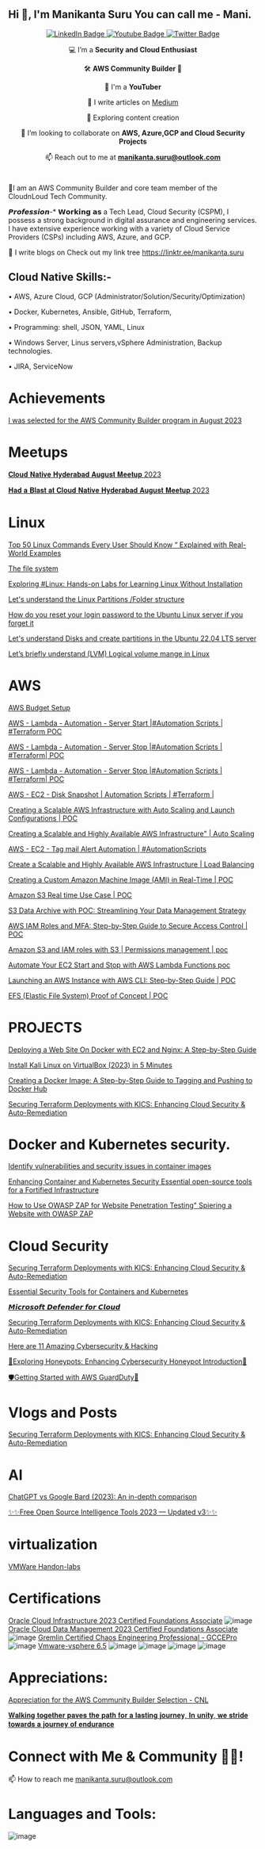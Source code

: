 ## Hi 👋, I'm Manikanta Suru You can call me - Mani.

</div>
<div id="badges" align="center">
  <a href="https://www.linkedin.com/in/manitechy/">
    <img src="https://img.shields.io/badge/LinkedIn-blue?style=for-the-badge&logo=linkedin&logoColor=white" alt="LinkedIn Badge"/>
  </a>
  <a href="https://www.youtube.com/@manitechy">
    <img src="https://img.shields.io/badge/YouTube-red?style=for-the-badge&logo=youtube&logoColor=white" alt="Youtube Badge"/>
  </a>
  <a href="https://twitter.com/s_manikanta1">
    <img src="https://img.shields.io/badge/Twitter-1DA1F2?style=for-the-badge&logo=twitter&logoColor=white" alt="Twitter Badge"/>
  </a>
</div>
<div align="center">

💻 I’m a **Security and Cloud Enthusiast**

🛠️ **AWS Community Builder 🔄**

🌱 I'm a **YouTuber**

📝 I write articles on [Medium](https://medium.com/@manitecy)

🔭 Exploring content creation

🤩 I’m looking to collaborate on **AWS, Azure,GCP and Cloud Security Projects**

📫 Reach out to me at **manikanta.suru@outlook.com**

</div>

<h1></h1>

🎯I am an AWS Community Builder and core team member of the CloudnLoud Tech Community.

𝙋𝙧𝙤𝙛𝙚𝙨𝙨𝙞𝙤𝙣-*
𝗪𝗼𝗿𝗸𝗶𝗻𝗴 𝗮𝘀 a Tech Lead, Cloud Security (CSPM), I possess a strong background in digital assurance and engineering services. I have extensive experience working with a variety of Cloud Service Providers (CSPs) including AWS, Azure, and GCP.

📝 I write blogs on  Check out my link tree https://linktr.ee/manikanta.suru

## Cloud Native Skills:-
• AWS, Azure Cloud, GCP (Administrator/Solution/Security/Optimization)

• Docker, Kubernetes, Ansible, GitHub, Terraform,

• Programming: shell, JSON, YAML, Linux

• Windows Server, Linus servers,vSphere Administration, Backup technologies.

•  JIRA, ServiceNow

# Achievements
[I was selected for the AWS Community Builder program in August 2023](https://www.linkedin.com/posts/manitechy_awscommunitybuilder-excitingtimesahead-awscommunity-activity-7097145005537955841-v1gJ?utm_source=share&utm_medium=member_desktop)

# Meetups
[𝐂𝐥𝐨𝐮𝐝 𝐍𝐚𝐭𝐢𝐯𝐞 𝐇𝐲𝐝𝐞𝐫𝐚𝐛𝐚𝐝 𝐀𝐮𝐠𝐮𝐬𝐭 𝐌𝐞𝐞𝐭𝐮𝐩 2023](https://rb.gy/jd4np)

[𝐇𝐚𝐝 𝐚 𝐁𝐥𝐚𝐬𝐭 𝐚𝐭 𝐂𝐥𝐨𝐮𝐝 𝐍𝐚𝐭𝐢𝐯𝐞 𝐇𝐲𝐝𝐞𝐫𝐚𝐛𝐚𝐝 𝐀𝐮𝐠𝐮𝐬𝐭 𝐌𝐞𝐞𝐭𝐮𝐩 2023](https://shorturl.at/iwCGK) 

# Linux
[Top 50 Linux Commands Every User Should Know “ Explained with Real-World Examples 
](https://medium.com/cloudnloud/top-50-linux-commands-you-must-know-as-a-regular-user-59164d57796a)

[The file system](https://medium.com/cloudnloud/when-the-user-boots-the-os-he-is-placed-in-the-home-directory-or-say-bf4f2a83428b)

[Exploring #Linux: Hands-on Labs for Learning Linux Without Installation](https://www.youtube.com/watch?v=Q0v492djMts) 

[Let's understand the Linux Partitions /Folder structure](https://shorturl.at/lLY67) 

[How do you reset your login password to the Ubuntu Linux server if you forget it](https://shorturl.at/gvQ08) 

[Let's understand Disks and create partitions in the Ubuntu 22.04 LTS server](https://shorturl.at/nxAPQ)

[Let’s briefly understand (LVM) Logical volume mange in Linux](https://shorturl.at/fuyEK)

# AWS
[AWS Budget Setup](https://tinyurl.com/5t4f3e3v) 

[AWS - Lambda - Automation - Server Start |#Automation Scripts | #Terraform POC](https://youtu.be/yC5R7kmdCEY)

[AWS - Lambda - Automation - Server Stop |#Automation Scripts | #Terraform| POC](https://youtu.be/Qr_DebsFZMY0)

[AWS - Lambda - Automation - Server Stop |#Automation Scripts | #Terraform| POC](https://youtu.be/Qr_DebsFZMY)

[AWS - EC2 - Disk Snapshot  | Automation Scripts | #Terraform | ](https://youtu.be/mPacmRSMbvA)

[Creating a Scalable AWS Infrastructure with Auto Scaling and Launch Configurations | POC ](https://youtu.be/2gRbLGgw_0k)

[Creating a Scalable and Highly Available AWS Infrastructure"  | Auto Scaling](https://youtu.be/_Gf9CgZvpxY)

[AWS - EC2 - Tag mail Alert Automation | #AutomationScripts](https://youtu.be/ypOF8jkLfuk)

[Create  a Scalable and Highly Available AWS Infrastructure | Load Balancing](https://youtu.be/L5a_AS62EKs)

[Creating a Custom Amazon Machine Image (AMI) in Real-Time | POC](https://youtu.be/g8biD0hYAyg)

[Amazon S3 Real time Use Case | POC](https://youtu.be/KtxoQ5or9sU)

[S3 Data Archive with POC: Streamlining Your Data Management Strategy](https://youtu.be/dmgkw2-IhAM)

[AWS IAM Roles and MFA: Step-by-Step Guide to Secure Access Control | POC](https://youtu.be/sTjErVAkFtI)
 
[Amazon S3 and IAM roles with S3 | Permissions management | poc](https://youtu.be/gJDelRERd04)

[Automate Your EC2 Start and Stop with AWS Lambda Functions poc](https://youtu.be/e61ZTzEEQxQ)

[Launching an AWS Instance with AWS CLI: Step-by-Step Guide | POC](https://youtu.be/T7OuWkn7Ev8)

[EFS (Elastic File System) Proof of Concept | POC ](https://youtu.be/GEh5jVGLwuU)

# PROJECTS
[Deploying a Web Site On Docker with EC2 and Nginx: A Step-by-Step Guide](https://shorturl.at/ksxA0)

[Install Kali Linux on VirtualBox (2023) in 5 Minutes](https://www.youtube.com/watch?v=vN3B66z6SBA)

[Creating a Docker Image: A Step-by-Step Guide to Tagging and Pushing to Docker Hub](https://tinyurl.com/bbee3adc)

[Securing Terraform Deployments with KICS: Enhancing Cloud Security & Auto-Remediation](https://www.youtube.com/watch?v=GLnNlyhrurE&t=251s)

# Docker and Kubernetes security.
[Identify vulnerabilities and security issues in container images](https://shorturl.at/dfuwM)

[Enhancing Container and Kubernetes Security Essential open-source tools for a Fortified Infrastructure](https://shorturl.at/fitRY)

[How to Use OWASP ZAP for Website Penetration Testing" Spiering a Website with OWASP ZAP](https://www.youtube.com/watch?v=Ly5vWLg8f8E)

# Cloud Security
[Securing Terraform Deployments with KICS: Enhancing Cloud Security & Auto-Remediation](https://youtu.be/GEh5jVGLwuU)

[Essential Security Tools for Containers and Kubernetes](https://shorturl.at/ehm08)

[𝙈𝙞𝙘𝙧𝙤𝙨𝙤𝙛𝙩 𝘿𝙚𝙛𝙚𝙣𝙙𝙚𝙧 𝙛𝙤𝙧 𝘾𝙡𝙤𝙪𝙙](https://tinyurl.com/5fmbut9r)

[Securing Terraform Deployments with KICS: Enhancing Cloud Security & Auto-Remediation](https://www.youtube.com/watch?v=GLnNlyhrurE&t=251s)

[Here are 11 Amazing Cybersecurity & Hacking](https://medium.com/@gefkkd/here-are-11-amazing-cybersecurity-hacking-documentaries-recommendations-for-your-viewing-pleasure-19987774d75a)

[🐝Exploring Honeypots: Enhancing Cybersecurity Honeypot Introduction🐝](https://www.youtube.com/watch?v=o7DF5gpT8yw&list=PLh_VNk4-EHTPSa01r8E1OjgTWiJbPtl1Q&index=3)

[🛡️Getting Started with AWS GuardDuty🚀](https://medium.com/cloudnloud/%EF%B8%8Fgetting-started-with-aws-guardduty-d70fd0615e5d)

# Vlogs and Posts
[Securing Terraform Deployments with KICS: Enhancing Cloud Security & Auto-Remediation](https://www.youtube.com/watch?v=GLnNlyhrurE&t=251s)

# AI
[ChatGPT vs Google Bard (2023): An in-depth comparison](https://medium.com/cloudnloud/chatgpt-vs-google-bard-2023-an-in-depth-comparison-a5c1b60315cc)

[✨✨Free Open Source Intelligence Tools 2023 — Updated v3✨✨](https://medium.com/@gefkkd/free-open-source-intelligience-tools-2023-updated-v3-b89380b725c4) 
 # virtualization
 [VMWare Handon-labs](https://www.youtube.com/playlist?list=PL_AVsWlUsrN2M5m0DBnmxvlSz9rzRotLl)
# Certifications
[Oracle Cloud Infrastructure 2023 Certified Foundations Associate](https://rb.gy/4truv)
![image](https://github.com/manikanta-suru/manikanta-suru/assets/70797344/09bcf7e6-1599-47f4-bbd7-3f2a4b1d05fc)
[Oracle Cloud Data Management 2023 Certified Foundations Associate](https://rb.gy/vqkl0)
![image](https://github.com/manikanta-suru/manikanta-suru/assets/70797344/27771790-9b00-4e33-9b8d-8c7f01f7ada8)
[Gremlin Certified Chaos Engineering Professional - GCCEPro](https://www.credential.net/9e652180-0a6f-47df-9dc0-0cf)
![image](https://github.com/manikanta-suru/manikanta-suru/assets/70797344/9dba1db3-766f-4cdc-8425-e3599c626b27)
[Vmware-vsphere 6.5](https://www.udemy.com/certificate/UC-3cc54ab0-eaf4-4222-a71f-df2e67f808f6)
![image](https://github.com/manikanta-suru/manikanta-suru/assets/70797344/2480980f-c853-4638-95e1-ebf0dfb3a85c)
![image](https://github.com/manikanta-suru/manikanta-suru/assets/70797344/40a51057-641c-436c-bc2c-54d5d721c215)
![image](https://github.com/manikanta-suru/manikanta-suru/assets/70797344/c1d30f89-ade4-4b2b-83f0-da364a156591)
![image](https://github.com/manikanta-suru/manikanta-suru/assets/70797344/89b663cf-4002-41fd-b328-2094e54dc1e8)
# Appreciations:
[Appreciation for the AWS Community Builder Selection - CNL](https://www.linkedin.com/posts/vijaystack_awscommunitybuilders-awscommunitybuilders-activity-7100140283232673792-gEXd?utm_source=share&utm_medium=member_desktop)

[𝐖𝐚𝐥𝐤𝐢𝐧𝐠 𝐭𝐨𝐠𝐞𝐭𝐡𝐞𝐫 𝐩𝐚𝐯𝐞𝐬 𝐭𝐡𝐞 𝐩𝐚𝐭𝐡 𝐟𝐨𝐫 𝐚 𝐥𝐚𝐬𝐭𝐢𝐧𝐠 𝐣𝐨𝐮𝐫𝐧𝐞𝐲, 𝐈𝐧 𝐮𝐧𝐢𝐭𝐲, 𝐰𝐞 𝐬𝐭𝐫𝐢𝐝𝐞 𝐭𝐨𝐰𝐚𝐫𝐝𝐬 𝐚 𝐣𝐨𝐮𝐫𝐧𝐞𝐲 𝐨𝐟 𝐞𝐧𝐝𝐮𝐫𝐚𝐧𝐜𝐞](https://www.linkedin.com/feed/update/urn:li:activity:7100140283232673792/)

# Connect with Me & Community 🤝🏻!
📫 How to reach me manikanta.suru@outlook.com
# Languages and Tools:
![image](https://github.com/manikanta-suru/manikanta-suru/assets/70797344/29b9339f-ff29-49ae-961b-2c99ca02c681)





